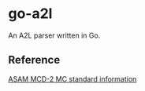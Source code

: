 go-a2l
======


An A2L parser written in Go.

Reference
---------

[ASAM MCD-2 MC standard information](https://www.asam.net/standards/detail/mcd-2-mc/wiki/)
